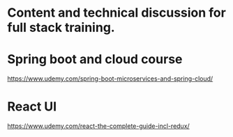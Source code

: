 # Content and technical discussion for full stack training.

# Spring boot and cloud course
https://www.udemy.com/spring-boot-microservices-and-spring-cloud/

# React UI
https://www.udemy.com/react-the-complete-guide-incl-redux/
